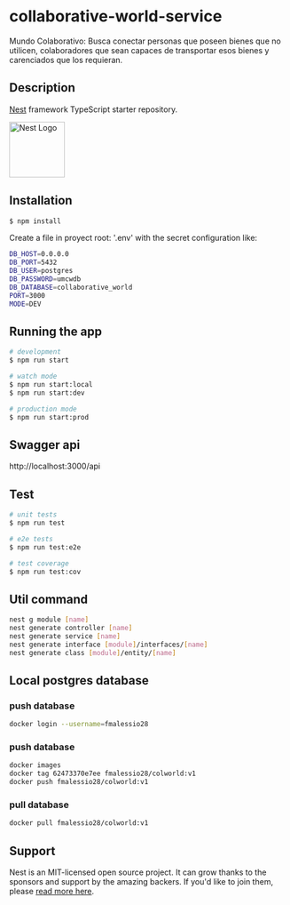 # collaborative-world-service
Mundo Colaborativo: Busca conectar personas que poseen bienes que no utilicen, colaboradores que sean capaces de transportar esos bienes y carenciados que los requieran.

## Description

[Nest](https://github.com/nestjs/nest) framework TypeScript starter repository.
<p>
  <a href="http://nestjs.com/" target="blank"><img src="https://nestjs.com/img/logo_text.svg" width="100" alt="Nest Logo" /></a>
</p>

## Installation

```bash
$ npm install
```

Create a file in proyect root: '.env' with the secret configuration like:
```bash
DB_HOST=0.0.0.0
DB_PORT=5432
DB_USER=postgres
DB_PASSWORD=umcwdb
DB_DATABASE=collaborative_world
PORT=3000
MODE=DEV
```

## Running the app

```bash
# development
$ npm run start

# watch mode
$ npm run start:local
$ npm run start:dev

# production mode
$ npm run start:prod
```

## Swagger api

http://localhost:3000/api

## Test

```bash
# unit tests
$ npm run test

# e2e tests
$ npm run test:e2e

# test coverage
$ npm run test:cov
```

## Util command

```bash
nest g module [name]
nest generate controller [name]
nest generate service [name]
nest generate interface [module]/interfaces/[name]
nest generate class [module]/entity/[name]
```

## Local postgres database

### push database
```bash
docker login --username=fmalessio28
```
### push database
```bash
docker images
docker tag 62473370e7ee fmalessio28/colworld:v1
docker push fmalessio28/colworld:v1
```
### pull database
```bash
docker pull fmalessio28/colworld:v1
```

## Support

Nest is an MIT-licensed open source project. It can grow thanks to the sponsors and support by the amazing backers. If you'd like to join them, please [read more here](https://docs.nestjs.com/support).
